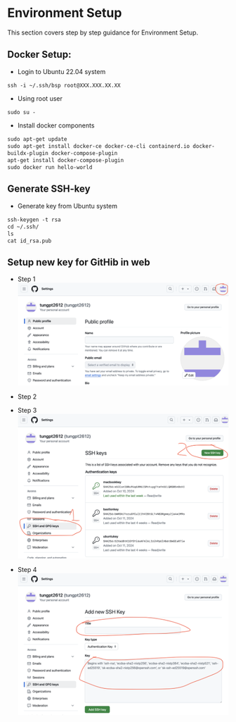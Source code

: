 # Environment Setup

This section covers step by step guidance for Environment Setup.

## Docker Setup:
- Login to Ubuntu 22.04 system
```shell script
ssh -i ~/.ssh/bsp root@XXX.XXX.XX.XX
```

- Using root user
```shell script
sudo su -
```

- Install docker components
```shell script
sudo apt-get update
sudo apt-get install docker-ce docker-ce-cli containerd.io docker-buildx-plugin docker-compose-plugin
apt-get install docker-compose-plugin
sudo docker run hello-world
```

## Generate SSH-key
- Generate key from Ubuntu system
```shell script
ssh-keygen -t rsa
cd ~/.ssh/
ls
cat id_rsa.pub
```

## Setup new key for GitHib in web
- Step 1
![Step 1](/env-setup/ssh1.png)

- Step 2


- Step 3
![Step 3](/env-setup/ssh3.png)

- Step 4
![Step 4](/env-setup/ssh4.png)